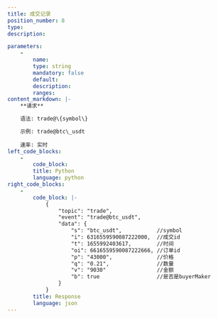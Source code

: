 ```yaml
---
title: 成交记录
position_number: 8
type:
description: 

parameters:
    -
        name:
        type: string
        mandatory: false
        default:
        description:
        ranges:
content_markdown: |-
    **请求**

    语法: trade@\{symbol\}

    示例: trade@btc\_usdt
    
    速率: 实时
left_code_blocks:
    -
        code_block:
        title: Python
        language: python
right_code_blocks:
    -
        code_block: |-
            {
                "topic": "trade", 
                "event": "trade@btc_usdt", 
                "data": {
                    "s": "btc_usdt",           //symbol
                    "i": 6316559590087222000,  //成交id
                    "t": 1655992403617,        //时间
                    "oi": 6616559590087222666, //订单id
                    "p": "43000",              //价格
                    "q": "0.21",               //数量
                    "v": "9030"                //金额
                    "b": true                  //是否是buyerMaker
                }
            }
        title: Response
        language: json
---
```

